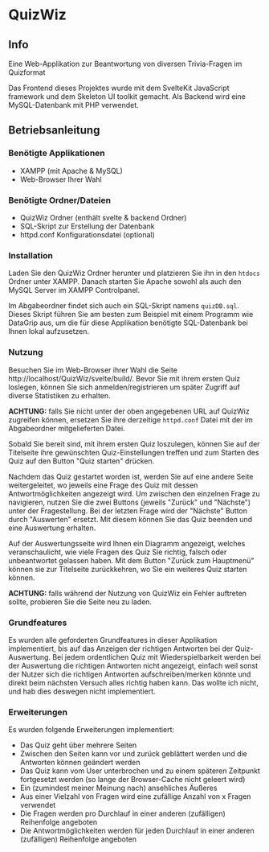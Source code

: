 # QuizWiz
## Info
Eine Web-Applikation zur Beantwortung von diversen Trivia-Fragen im Quizformat

Das Frontend dieses Projektes wurde mit dem SvelteKit JavaScript framework und dem Skeleton UI toolkit gemacht. Als Backend wird eine MySQL-Datenbank mit PHP verwendet.

## Betriebsanleitung
### Benötigte Applikationen
<ul>
    <li>XAMPP (mit Apache & MySQL)
    <li>Web-Browser Ihrer Wahl
</ul>

### Benötigte Ordner/Dateien
<ul>
    <li>QuizWiz Ordner (enthält svelte & backend Ordner)
    <li>SQL-Skript zur Erstellung der Datenbank
    <li>httpd.conf Konfigurationsdatei (optional)
</ul>

### Installation
Laden Sie den QuizWiz Ordner herunter und platzieren Sie ihn in den `htdocs` Ordner unter XAMPP. Danach starten Sie Apache sowohl als auch den MySQL Server im XAMPP Controlpanel.

Im Abgabeordner findet sich auch ein SQL-Skript namens `quizDB.sql`. Dieses Skript führen Sie am besten zum Beispiel mit einem Programm wie DataGrip aus, um die für diese Applikation benötigte SQL-Datenbank bei Ihnen lokal aufzusetzen.

### Nutzung
Besuchen Sie im Web-Browser ihrer Wahl die Seite http://localhost/QuizWiz/svelte/build/. Bevor Sie mit ihrem ersten Quiz loslegen, können Sie sich anmelden/registrieren um später Zugriff auf diverse Statistiken zu erhalten.

**ACHTUNG:** falls Sie nicht unter der oben angegebenen URL auf QuizWiz zugreifen können, ersetzen Sie ihre derzeitige `httpd.conf` Datei mit der im Abgabeordner mitgelieferten Datei.

Sobald Sie bereit sind, mit ihrem ersten Quiz loszulegen, können Sie auf der Titelseite ihre gewünschten Quiz-Einstellungen treffen und zum Starten des Quiz auf den Button "Quiz starten" drücken.

Nachdem das Quiz gestartet worden ist, werden Sie auf eine andere Seite weitergeleitet, wo jeweils eine Frage des Quiz mit dessen Antwortmöglichkeiten angezeigt wird. Um zwischen den einzelnen Frage zu navigieren, nutzen Sie die zwei Buttons (jeweils "Zurück" und "Nächste") unter der Fragestellung. Bei der letzten Frage wird der "Nächste" Button durch "Auswerten" ersetzt. Mit diesem können Sie das Quiz beenden und eine Auswertung erhalten.

Auf der Auswertungsseite wird Ihnen ein Diagramm angezeigt, welches veranschaulicht, wie viele Fragen des Quiz Sie richtig, falsch oder unbeantwortet gelassen haben. Mit dem Button "Zurück zum Hauptmenü" können sie zur Titelseite zurückkehren, wo Sie ein weiteres Quiz starten können.

**ACHTUNG:** falls während der Nutzung von QuizWiz ein Fehler auftreten sollte, probieren Sie die Seite neu zu laden.

### Grundfeatures
Es wurden alle geforderten Grundfeatures in dieser Applikation implementiert, bis auf das Anzeigen der richtigen Antworten bei der Quiz-Auswertung. Bei jedem ordentlichen Quiz mit Wiederspielbarkeit werden bei der Auswertung die richtigen Antworten nicht angezeigt, einfach weil sonst der Nutzer sich die richtigen Antworten aufschreiben/merken könnte und direkt beim nächsten Versuch alles richtig haben kann. Das wollte ich nicht, und hab dies deswegen nicht implementiert.

### Erweiterungen
Es wurden folgende Erweiterungen implementiert:
<ul>
    <li>Das Quiz geht über mehrere Seiten
    <li>Zwischen den Seiten kann vor und zurück geblättert werden und die Antworten können geändert werden
    <li>Das Quiz kann vom User unterbrochen und zu einem späteren Zeitpunkt fortgesetzt werden (so lange der Browser-Cache nicht geleert wird)
    <li>Ein (zumindest meiner Meinung nach) ansehliches Äußeres
    <li>Aus einer Vielzahl von Fragen wird eine zufällige Anzahl von x Fragen verwendet
    <li>Die Fragen werden pro Durchlauf in einer anderen (zufälligen) Reihenfolge angeboten
    <li>Die Antwortmöglichkeiten werden für jeden Durchlauf in einer anderen (zufälligen) Reihenfolge angeboten
</ul>